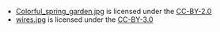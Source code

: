 - [Colorful_spring_garden.jpg](https://en.wikipedia.org/wiki/File:Colorful_spring_garden.jpg)
  is licensed under the
  [CC-BY-2.0](https://creativecommons.org/licenses/by/2.0/deed.en)
- [wires.jpg](https://freebie.photography/technology/slides/wires.htm) is
  licensed under the [CC-BY-3.0](http://creativecommons.org/licenses/by/3.0/)
